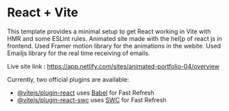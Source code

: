 # React + Vite

This template provides a minimal setup to get React working in Vite with HMR and some ESLint rules.
Animated site made with the hel[p of react js in frontend.
Used Framer motion library for the animations in the webite.
Used Emailjs library for the real time receiving of emails.


 Live site link : https://app.netlify.com/sites/animated-portfolio-04/overview
 

Currently, two official plugins are available:

- [@vitejs/plugin-react](https://github.com/vitejs/vite-plugin-react/blob/main/packages/plugin-react/README.md) uses [Babel](https://babeljs.io/) for Fast Refresh
- [@vitejs/plugin-react-swc](https://github.com/vitejs/vite-plugin-react-swc) uses [SWC](https://swc.rs/) for Fast Refresh
